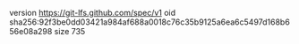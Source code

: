 version https://git-lfs.github.com/spec/v1
oid sha256:92f3be0dd03421a984af688a0018c76c35b9125a6ea6c5497d168b656e08a298
size 735
